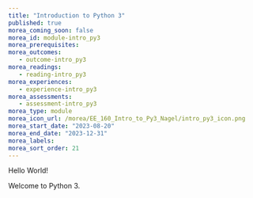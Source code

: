 ```yaml
---
title: "Introduction to Python 3"
published: true
morea_coming_soon: false
morea_id: module-intro_py3
morea_prerequisites:
morea_outcomes:
   - outcome-intro_py3
morea_readings:
   - reading-intro_py3
morea_experiences:
   - experience-intro_py3
morea_assessments:
   - assessment-intro_py3
morea_type: module
morea_icon_url: /morea/EE_160_Intro_to_Py3_Nagel/intro_py3_icon.png
morea_start_date: "2023-08-20"
morea_end_date: "2023-12-31"
morea_labels:
morea_sort_order: 21
---
```


Hello World!

Welcome to Python 3.
